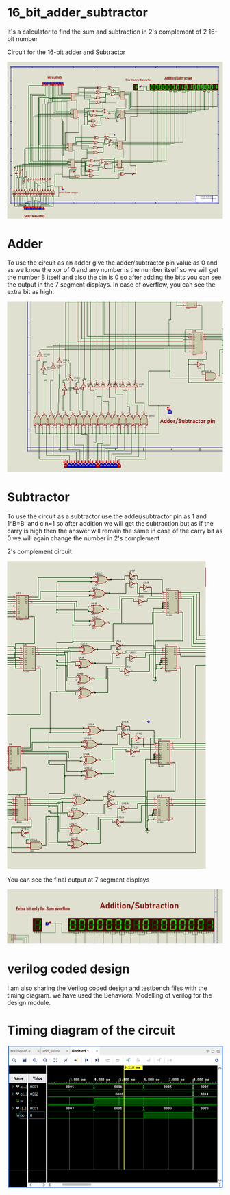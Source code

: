 # 16_bit_adder_subtractor
It's a calculator to find the sum and subtraction in 2's complement of 2 16-bit number

Circuit for the 16-bit adder and Subtractor 

![Screenshot_20230609_103317](https://github.com/miYo-0/16_Bit_Adder-Subtractor/blob/main/244758319-e7f70c3b-0008-4799-b130-55035a6ada33.png)

# Adder 
To use the circuit as an adder give the adder/subtractor pin value as 0 and as we know the xor of 0 and any number is the number itself so we will get the number B itself and also the cin is 0 so after adding the bits you can see the output in the 7 segment displays.
In case of overflow,  you can see the extra bit as high.

![image](https://github.com/miYo-0/16_Bit_Adder-Subtractor/blob/main/img2.png)

# Subtractor 
To use the circuit as a subtractor use the adder/subtractor pin as 1 and 1^B=B' and cin=1 so after addition we will get the subtraction but as if the carry is high then the answer will remain the same in case of the carry bit as 0 we will again change the number in 
2's complement

2's complement circuit

![image](https://github.com/miYo-0/16_Bit_Adder-Subtractor/blob/main/img3.png)

You can see the final output at 7 segment displays

![image](https://github.com/miYo-0/16_Bit_Adder-Subtractor/blob/main/img4.png)


# verilog coded design 
I am also sharing the Verilog coded design and testbench files with the timing diagram.
we have used the Behavioral Modelling of verilog for the design module.

# Timing diagram of the circuit 

![image](https://github.com/miYo-0/16_Bit_Adder-Subtractor/blob/main/img5.png)
